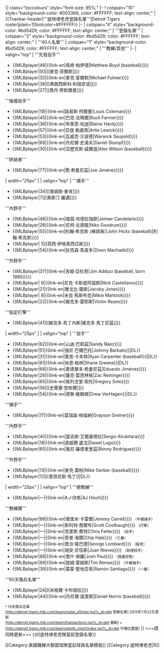 {| class="toccolours" style="font-size: 95%;"
|-
! colspan="10" style="background-color: #003366; color: #FFFFFF; text-align: center;" | {{Tnavbar-header|'''底特律老虎登錄名單'''|Detroit Tigers roster|plain=1|fontcolor=#FFFFFF}}
|-
| colspan="4" style="background-color: #bd5d29; color: #FFFFFF; text-align: center;" | '''登錄名單'''
| colspan="2" style="background-color: #bd5d29; color: #FFFFFF; text-align: center;" | '''40人名單'''
| colspan="1" style="background-color: #bd5d29; color: #FFFFFF; text-align: center;" | '''教練/其他'''
|-
| valign="top" | '''先發投手'''
* {{MLBplayer|48|{{link-en|馬修·柏伊德|Matthew Boyd (baseball)}}}}
* {{MLBplayer|50|[[麥克·菲爾斯]]}}
* {{MLBplayer|32|{{link-en|麥克·富爾默|Michael Fulmer}}}}
* {{MLBplayer|38|[[弗朗西斯科·利瑞安诺]]}}
* {{MLBplayer|27|[[喬丹·齊默爾曼]]}}

'''後援投手'''
* {{MLBplayer|19|{{link-en|路易斯·柯爾曼|Louis Coleman}}}}
* {{MLBplayer|45|{{link-en|巴克·法瑪爾|Buck Farmer}}}}
* {{MLBplayer|36|{{link-en|布萊恩·哈迪|Blaine Hardy}}}}
* {{MLBplayer|57|{{link-en|亞提·勒威奇|Artie Lewicki}}}}
* {{MLBplayer|53|{{link-en|瓦威克·沙波德|Warwick Saupold}}}}
* {{MLBplayer|68|{{link-en|丹尼爾·史湯夫|Daniel Stumpf}}}}
* {{MLBplayer|30|{{link-en|亞歷克斯·威爾遜|Alex Wilson (baseball)}}}}

'''終結者'''
* {{MLBplayer|77|{{link-en|喬·希曼尼茲|Joe Jiménez}}}}

| width="25px" | 
| valign="top" | '''捕手'''
* {{MLBplayer|34|[[詹姆斯·麥肯]]}}
* {{MLBplayer|7|[[奧斯汀·羅邁]]}}

'''內野手'''
* {{MLBplayer|46|{{link-en|傑莫·坎德拉瑞歐|Jeimer Candelario}}}}
* {{MLBplayer|28|{{link-en|尼柯·古德隆|Niko Goodrum}}}}
* {{MLBplayer|55|{{link-en|約翰·希克斯 (棒球員)|John Hicks (baseball)|約翰·希克斯}}}}
* {{MLBplayer|&nbsp;1|[[荷西·伊格萊西亞斯]]}}
* {{MLBplayer|54|{{link-en|狄克森·馬查多|Dixon Machado}}}}

'''外野手'''
* {{MLBplayer|37|{{link-en|吉姆·亞杜奇|Jim Adduci (baseball, born 1985)}}}}
* {{MLBplayer|&nbsp;9|{{link-en|尼克·卡斯提阿諾斯|Nick Castellanos}}}}
* {{MLBplayer|21|{{link-en|雅戈比·瓊斯|Jacoby Jones}}}}
* {{MLBplayer|&nbsp;8|{{link-en|米克·馬斯布克|Mikie Mahtook}}}}
* {{MLBplayer|22|{{link-en|維克多·雷耶斯|Víctor Reyes}}}}

'''指定打擊'''
* {{MLBplayer|41|[[維克多·馬丁內斯|維克多·馬丁尼茲]]}}

| width="25px" | 
| valign="top" | '''投手'''
* {{MLBplayer|62|{{link-en|山迪·巴耶茲|Sandy Báez}}}}
* {{MLBplayer|51|{{link-en|強尼·巴爾巴托|Johnny Barbato}}|DL}}
* {{MLBplayer|31|{{link-en|萊恩·卡本特|Ryan Carpenter (baseball)}}|DL}}
* {{MLBplayer|61|{{link-en|尚恩·格林|Shane Greene}}|DL}}
* {{MLBplayer|66|{{link-en|愛德華多·希曼尼茲|Eduardo Jiménez}}}}
* {{MLBplayer|26|{{link-en|薩克·雷恩林格|Zac Reininger}}}}
* {{MLBplayer|65|{{link-en|格列戈里·索托|Gregory Soto}}}}
* {{MLBplayer|56|[[史賓塞·登柏爾]]}}
* {{MLBplayer|54|{{link-en|德魯·維韓根|Drew VerHagen}}|DL}}

'''捕手'''
* {{MLBplayer|17|{{link-en|葛瑞森·格倫納|Grayson Greiner}}}}

'''內野手'''
* {{MLBplayer|40|{{link-en|瑟吉歐·艾爾康塔拉|Sergio Alcántara}}}}
* {{MLBplayer|18|{{link-en|達威爾·盧戈|Dawel Lugo}}}}
* {{MLBplayer|60|{{link-en|隆尼·羅德里奎茲|Ronny Rodríguez}}}}

'''外野手'''
* {{MLBplayer|13|{{link-en|麥克·蓋柏|Mike Gerber (baseball)}}}}
* {{MLBplayer|12|[[里昂尼斯·馬丁]]|DL}}

| width="25px" | 
| valign="top" | '''總教練'''
* {{MLBplayer|—|{{link-en|A·J·欣希|AJ Hinch}}}}

'''教練團'''
* {{MLBplayer|98|{{link-en|傑里米·卡雷爾|Jeremy Carrell}}}} <small>（牛棚捕手）</small>
* {{MLBplayer|—|{{link-en|斯科特·喬爾布|Scott Coolbaugh}}}} <small>（打擊）</small>
* {{MLBplayer|—|{{link-en|克里斯·費特|Chris Fetter}}}} <small>（投手）</small>
* {{MLBplayer|—|{{link-en|奇普·海爾|Chip Hale}}}} <small>（三壘）</small>
* {{MLBplayer|—|{{link-en|喬治·隆巴德|George Lombard}}}} <small>（板凳）</small>
* {{MLBplayer|—|{{link-en|胡安·尼伍斯|Juan Nieves}}}} <small>（助理投手）</small>
* {{MLBplayer|88|{{link-en|喬什·保羅|Josh Paul}}}} <small>（質量控管）</small>
* {{MLBplayer|99|{{link-en|提姆·雷姆斯|Tim Remes}}}} <small>（牛棚捕手）</small>
* {{MLBplayer|39|{{link-en|雷蒙·聖地亞哥|Ramón Santiago}}}} <small>（一壘）</small>


'''60天傷兵名單'''
* {{MLBplayer|24|[[米格爾·卡布瑞拉]]}}
* {{MLBplayer|44|{{link-en|丹尼爾·諾里斯|Daniel Norris (baseball)}}}}

<small>† 15天傷兵名單<br />
<span class="plainlinks">[http://detroit.tigers.mlb.com/team/roster_40man.jsp?c_id=det 登錄名單]</span> 2013年7月22日更新<br />
<span class="plainlinks">[http://detroit.tigers.mlb.com/team/transactions.jsp?c_id=det 變動]</span> • <span class="plainlinks">[http://detroit.tigers.mlb.com/team/depth_chart/index.jsp?c_id=det 守備位置圖]</span></small>
|}<noinclude>
===請同時更新===
{{tl|底特律老虎隊當前登錄名單}}

[[Category:美國職棒大聯盟球隊當前球員名單模板]]
[[Category:底特律老虎|R]]
</noinclude>